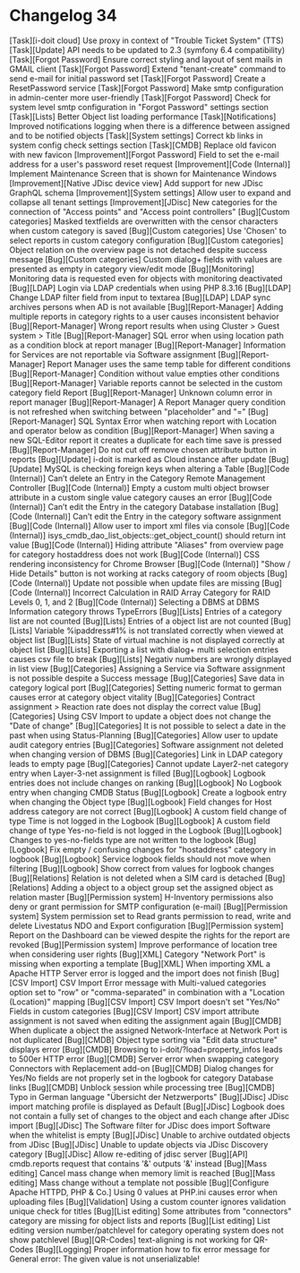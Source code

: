 # Changelog 34
<!-- cSpell:disable -->
<!-- markdownlint-disable MD052 -->
[Task][i-doit cloud]                     Use proxy in context of "Trouble Ticket System" (TTS)
[Task][Update]                           API needs to be updated to 2.3 (symfony 6.4 compatibility)
[Task][Forgot Password]                  Ensure correct styling and layout of sent mails in GMAIL client
[Task][Forgot Password]                  Extend "tenant-create" command to send e-mail for initial password set
[Task][Forgot Password]                  Create a ResetPassword service
[Task][Forgot Password]                  Make smtp configuration in admin-center more user-friendly
[Task][Forgot Password]                  Check for system level smtp configuration in "Forgot Password" settings section
[Task][Lists]                            Better Object list loading performance
[Task][Notifications]                    Improved notifications logging when there is a difference between assigned and  to be notified objects
[Task][System settings]                  Correct kb links in system config check settings section
[Task][CMDB]                             Replace old favicon with new favicon
[Improvement][Forgot Password]           Field to set the e-mail address for a user's password reset request
[Improvement][Code (Internal)]           Implement Maintenance Screen that is shown for Maintenance Windows
[Improvement][Native JDisc device view]  Add support for new JDisc GraphQL schema
[Improvement][System settings]           Allow user to expand and collapse all tenant settings
[Improvement][JDisc]                     New categories for the connection of "Access points" and "Access point controllers"
[Bug][Custom categories]                 Masked textfields are overwritten with the censor characters when custom category is saved
[Bug][Custom categories]                 Use 'Chosen' to select reports in custom category configuration
[Bug][Custom categories]                 Object relation on the overview page is not detached despite success message
[Bug][Custom categories]                 Custom dialog+ fields with values are presented as empty in category view/edit mode
[Bug][Monitoring]                        Monitoring data is requested even for objects with monitoring deactivated
[Bug][LDAP]                              Login via LDAP credentials when using PHP 8.3.16
[Bug][LDAP]                              Change LDAP filter field from input to textarea
[Bug][LDAP]                              LDAP sync archives persons when AD is not available
[Bug][Report-Manager]                    Adding multiple reports in category rights to a user causes inconsistent behavior
[Bug][Report-Manager]                    Wrong report results when using Cluster > Guest system > Title
[Bug][Report-Manager]                    SQL error when using location path as a condition block at report manager
[Bug][Report-Manager]                    Information for Services are not reportable via Software assignment
[Bug][Report-Manager]                    Report Manager uses the same temp table for different conditions
[Bug][Report-Manager]                    Condition without value empties other conditions
[Bug][Report-Manager]                    Variable reports cannot be selected in the custom category field Report
[Bug][Report-Manager]                    Unknown column error in report manager
[Bug][Report-Manager]                    A Report Manager query condition is not refreshed when switching between "placeholder" and "="
[Bug][Report-Manager]                    SQL Syntax Error when watching report with Location and operator below as condition
[Bug][Report-Manager]                    When saving a new SQL-Editor report it creates a duplicate for each time save is pressed
[Bug][Report-Manager]                    Do not cut off remove chosen attribute button in reports
[Bug][Update]                            i-doit is marked as Cloud instance after update
[Bug][Update]                            MySQL is checking foreign keys when altering a Table
[Bug][Code (Internal)]                   Can’t  delete an Entry in the Category Remote Management Controller
[Bug][Code (Internal)]                   Empty a custom multi object browser attribute in a custom single value category causes an error
[Bug][Code (Internal)]                   Can’t edit the Entry in the category Database installation
[Bug][Code (Internal)]                   Can’t edit the Entry in the category software assignment
[Bug][Code (Internal)]                   Allow user to import xml files via console
[Bug][Code (Internal)]                   isys_cmdb_dao_list_objects::get_object_count() should return int value
[Bug][Code (Internal)]                   Hiding attribute "Aliases" from overview page for category hostaddress does not work
[Bug][Code (Internal)]                   CSS rendering inconsistency for Chrome Browser
[Bug][Code (Internal)]                   "Show / Hide Details" button is not working at racks category of room objects
[Bug][Code (Internal)]                   Update not possible when update files are missing
[Bug][Code (Internal)]                   Incorrect Calculation in RAID Array Category for RAID Levels 0, 1, and 2
[Bug][Code (Internal)]                   Selecting a DBMS at DBMS Information category throws TypeErrors
[Bug][Lists]                             Entries of a category list are not counted
[Bug][Lists]                             Entries of a object list are not counted
[Bug][Lists]                             Variable %ipaddress#1% is not translated correctly when viewed at object list
[Bug][Lists]                             State of virtual machine is not displayed correctly at object list
[Bug][Lists]                             Exporting a list with dialog+ multi selection entries causes csv file to break
[Bug][Lists]                             Negativ numbers are wrongly displayed in list view
[Bug][Categories]                        Assigning a Service via Software assignment is not possible despite a Success message
[Bug][Categories]                        Save data in category logical port
[Bug][Categories]                        Setting numeric format to german causes error at category object vitality
[Bug][Categories]                        Contract assignment > Reaction rate does not display the correct value
[Bug][Categories]                        Using CSV Import to update a object does not change the "Date of change"
[Bug][Categories]                        It is not possible to select a date in the past when using Status-Planning
[Bug][Categories]                        Allow user to update audit category entries
[Bug][Categories]                        Software assignment not deleted when changing version of DBMS
[Bug][Categories]                        Link in LDAP category leads to empty page
[Bug][Categories]                        Cannot update Layer2-net category entry when Layer-3-net assignment is filled
[Bug][Logbook]                           Logbook entries does not include changes on ranking
[Bug][Logbook]                           No Logbook entry when changing CMDB Status
[Bug][Logbook]                           Create a logbook entry when changing the Object type
[Bug][Logbook]                           Field changes for Host address category are not correct
[Bug][Logbook]                           A custom field change of type Time is not logged in the Logbook
[Bug][Logbook]                           A custom field change of type Yes-no-field is not logged in the Logbook
[Bug][Logbook]                           Changes to yes-no-fields type are not written to the logbook
[Bug][Logbook]                           Fix empty / confusing changes for "hostaddress" category in logbook
[Bug][Logbook]                           Service logbook fields should not move when filtering
[Bug][Logbook]                           Show correct from values for logbook changes
[Bug][Relations]                         Relation is not deleted when a SIM card is detached
[Bug][Relations]                         Adding a object to a object group set the assigned object as relation master
[Bug][Permission system]                 H-Inventory permissions also deny or grant permission for SMTP configuration (e-mail)
[Bug][Permission system]                 System permission set to Read grants permission to read, write and delete Livestatus NDO and Export configuration
[Bug][Permission system]                 Report on the Dashboard can be viewed despite the rights for the report are revoked
[Bug][Permission system]                 Improve performance of location tree when considering user rights
[Bug][XML]                               Category "Network Port" is missing when exporting a template
[Bug][XML]                               When importing XML a Apache HTTP Server error is logged and the import does not finish
[Bug][CSV Import]                        CSV Import Error message with Multi-valued categories option set to "row" or "comma-separated" in combination with a "Location (Location)" mapping
[Bug][CSV Import]                        CSV Import doesn't set "Yes/No" Fields in custom categories
[Bug][CSV Import]                        CSV import attribute assignment is not saved when editing the assignment again
[Bug][CMDB]                              When duplicate a object the assigned Network-Interface at Network Port is not duplicated
[Bug][CMDB]                              Object type sorting via "Edit data structure" displays error
[Bug][CMDB]                              Browsing to i-doit/?load=property_infos leads to 500er HTTP error
[Bug][CMDB]                              Server error when swapping category Connectors with Replacement add-on
[Bug][CMDB]                              Dialog changes for Yes/No fields are not properly set in the logbook for category Database links
[Bug][CMDB]                              Unblock session while processing tree
[Bug][CMDB]                              Typo in German language "Übersicht der Netzwerports"
[Bug][JDisc]                             JDisc import matching profile is displayed as Default
[Bug][JDisc]                             Logbook does not contain a fully set of changes to the object and each change after JDisc import
[Bug][JDisc]                             The Software filter for JDisc does import Software when the whitelist is empty
[Bug][JDisc]                             Unable to archive outdated objects from JDisc
[Bug][JDisc]                             Unable to update objects via JDisc Discovery category
[Bug][JDisc]                             Allow re-editing of jdisc server
[Bug][API]                               cmdb.reports request that contains '&' outputs '&' instead
[Bug][Mass editing]                      Cancel mass change when memory limit is reached
[Bug][Mass editing]                      Mass change without a template not possible
[Bug][Configure Apache HTTPD, PHP & Co.] Using 0 values at PHP.ini causes error when uploading files
[Bug][Validation]                        Using a custom counter ignores validation unique check for titles
[Bug][List editing]                      Some attributes  from "connectors" category are missing for object lists and reports
[Bug][List editing]                      List editing version number/patchlevel for category operating system does not show patchlevel
[Bug][QR-Codes]                          text-aligning is not working for QR-Codes
[Bug][Logging]                           Proper information how to fix error message for General error: The given value is not unserializable!
